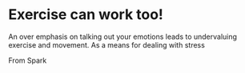 # Exercise can work too!

An over emphasis on talking out your emotions leads to undervaluing exercise and movement. As a means for dealing with stress 

From Spark